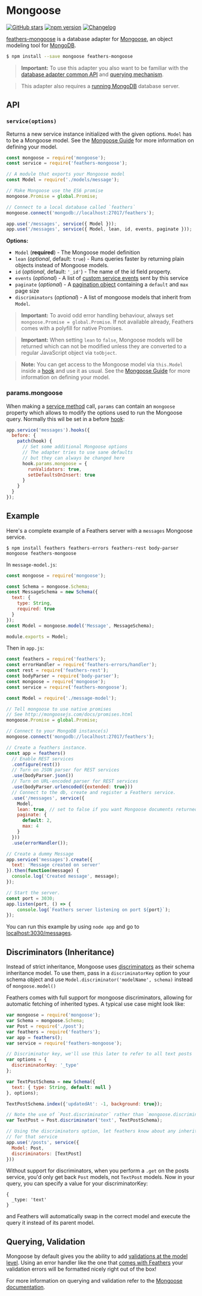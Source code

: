 # Mongoose

[![GitHub stars](https://img.shields.io/github/stars/feathersjs/feathers-mongoose.png?style=social&label=Star)](https://github.com/feathersjs/feathers-mongoose/)
[![npm version](https://img.shields.io/npm/v/feathers-mongoose.png?style=flat-square)](https://www.npmjs.com/package/feathers-mongoose)
[![Changelog](https://img.shields.io/badge/changelog-.md-blue.png?style=flat-square)](https://github.com/feathersjs/feathers-mongoose/blob/master/CHANGELOG.md)

[feathers-mongoose](https://github.com/feathersjs/feathers-mongoose) is a database adapter for [Mongoose](http://mongoosejs.com/), an object modeling tool for [MongoDB](https://www.mongodb.org/).

```bash
$ npm install --save mongoose feathers-mongoose
```

> **Important:** To use this adapter you also want to be familiar with the [database adapter common API](./common.md) and [querying mechanism](./querying.md).

> This adapter also requires a [running MongoDB](https://docs.mongodb.com/getting-started/shell/#) database server.


## API

### `service(options)`

Returns a new service instance initialized with the given options. `Model` has to be a Mongoose model. See the [Mongoose Guide](http://mongoosejs.com/docs/guide.html) for more information on defining your model.

```js
const mongoose = require('mongoose');
const service = require('feathers-mongoose');

// A module that exports your Mongoose model
const Model = require('./models/message');

// Make Mongoose use the ES6 promise
mongoose.Promise = global.Promise;

// Connect to a local database called `feathers`
mongoose.connect('mongodb://localhost:27017/feathers');

app.use('/messages', service({ Model }));
app.use('/messages', service({ Model, lean, id, events, paginate }));
```

__Options:__

- `Model` (**required**) - The Mongoose model definition
- `lean` (*optional*, default: `true`) - Runs queries faster by returning plain objects instead of Mongoose models.
- `id` (*optional*, default: `'_id'`) - The name of the id field property.
- `events` (*optional*) - A list of [custom service events](../real-time/events.md#custom-events) sent by this service
- `paginate` (*optional*) - A [pagination object](./pagination.md) containing a `default` and `max` page size
- `discriminators` (*optional*) - A list of mongoose models that inherit from `Model`.

> **Important:** To avoid odd error handling behaviour, always set `mongoose.Promise = global.Promise`. If not available already, Feathers comes with a polyfill for native Promises.

<!-- -->

> **Important:** When setting `lean` to `false`, Mongoose models will be returned which can not be modified unless they are converted to a regular JavaScript object via `toObject`.

<!-- -->

> **Note:** You can get access to the Mongoose model via `this.Model` inside a [hook](../hooks.md) and use it as usual. See the [Mongoose Guide](http://mongoosejs.com/docs/guide.html) for more information on defining your model.

### params.mongoose

When making a [service method](../services.md) call, `params` can contain an `mongoose` property which allows to modify the options used to run the Mongoose query. Normally this wil be set in a before [hook](../hooks.md):

```js
app.service('messages').hooks({
  before: {
    patch(hook) {
      // Set some additional Mongoose options
      // The adapter tries to use sane defaults
      // but they can always be changed here
      hook.params.mongoose = {
        runValidators: true,
        setDefaultsOnInsert: true
      }
    }
  }
});
```


## Example

Here's a complete example of a Feathers server with a `messages` Mongoose service.

```
$ npm install feathers feathers-errors feathers-rest body-parser mongoose feathers-mongoose
```

In `message-model.js`:

```js
const mongoose = require('mongoose');

const Schema = mongoose.Schema;
const MessageSchema = new Schema({
  text: {
    type: String,
    required: true
  }
});
const Model = mongoose.model('Message', MessageSchema);

module.exports = Model;
```

Then in `app.js`:

```js
const feathers = require('feathers');
const errorHandler = require('feathers-errors/handler');
const rest = require('feathers-rest');
const bodyParser = require('body-parser');
const mongoose = require('mongoose');
const service = require('feathers-mongoose');

const Model = require('./message-model');

// Tell mongoose to use native promises
// See http://mongoosejs.com/docs/promises.html
mongoose.Promise = global.Promise;

// Connect to your MongoDB instance(s)
mongoose.connect('mongodb://localhost:27017/feathers');

// Create a feathers instance.
const app = feathers()
  // Enable REST services
  .configure(rest())
  // Turn on JSON parser for REST services
  .use(bodyParser.json())
  // Turn on URL-encoded parser for REST services
  .use(bodyParser.urlencoded({extended: true}))
  // Connect to the db, create and register a Feathers service.
  .use('/messages', service({
    Model,
    lean: true, // set to false if you want Mongoose documents returned
    paginate: {
      default: 2,
      max: 4
    }
  }))
  .use(errorHandler());

// Create a dummy Message
app.service('messages').create({
  text: 'Message created on server'
}).then(function(message) {
  console.log('Created message', message);
});

// Start the server.
const port = 3030;
app.listen(port, () => {
    console.log(`Feathers server listening on port ${port}`);
});
```

You can run this example by using `node app` and go to [localhost:3030/messages](http://localhost:3030/messages).


## Discriminators (Inheritance)

Instead of strict inheritance, Mongoose uses [discriminators](http://mongoosejs.com/docs/discriminators.html) as their schema inheritance model.
To use them, pass in a `discriminatorKey` option to your schema object and use `Model.discriminator('modelName', schema)` instead of `mongoose.model()`

Feathers comes with full support for mongoose discriminators, allowing for automatic fetching of inherited types. A typical use case might look like:

```js
var mongoose = require('mongoose');
var Schema = mongoose.Schema;
var Post = require('./post');
var feathers = require('feathers');
var app = feathers();
var service = require('feathers-mongoose');

// Discriminator key, we'll use this later to refer to all text posts
var options = {
  discriminatorKey: '_type'
};

var TextPostSchema = new Schema({
  text: { type: String, default: null }
}, options);

TextPostSchema.index({'updatedAt': -1, background: true});

// Note the use of `Post.discriminator` rather than `mongoose.discriminator`.
var TextPost = Post.discriminator('text', TextPostSchema);

// Using the discriminators option, let feathers know about any inherited models you may have
// for that service
app.use('/posts', service({
  Model: Post,
  discriminators: [TextPost]
}))

```

Without support for discriminators, when you perform a `.get` on the posts service, you'd only get back `Post` models, not `TextPost` models.
Now in your query, you can specify a value for your discriminatorKey:

```
{
  _type: 'text'
}
```

and Feathers will automatically swap in the correct model and execute the query it instead of its parent model.


## Querying, Validation

Mongoose by default gives you the ability to add [validations at the model level](http://mongoosejs.com/docs/validation.html). Using an error handler like the one that [comes with Feathers](https://github.com/feathersjs/feathers-errors/blob/master/src/error-handler.js) your validation errors will be formatted nicely right out of the box!

For more information on querying and validation refer to the [Mongoose documentation](http://mongoosejs.com/docs/guide.html).
